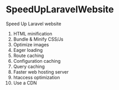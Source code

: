 # SpeedUpLaravelWebsite
 Speed Up Laravel website
 
 <ol> 
 <li>HTML minification</li> 
 <li>Bundle &amp; Minify CSS/Js</li> 
 <li>Optimize images</li> 
 <li>Eager loading</li> 
 <li>Route caching</li> 
 <li>Configuration caching</li> 
 <li>Query caching</li> 
 <li>Faster web hosting server</li> 
 <li>htaccess optimization</li> 
 <li>Use a CDN</li> 
 </ol>
